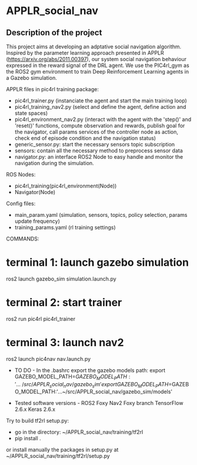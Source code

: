 # APPLR_social_nav

## Description of the project
This project aims at developing an adptative social navigation algorithm. Inspired by the parameter learning approach presented in APPLR (https://arxiv.org/abs/2011.00397), our system social navigation behaviour expressed in the reward signal of the DRL agent. We use the PIC4rl_gym as the ROS2 gym environment to train Deep Reinforcement Learning agents in a Gazebo simulation.

APPLR files in pic4rl training package:
- pic4rl_trainer.py (instanciate the agent and start the main training loop)
- pic4rl_training_nav2.py (select and define the agent, define action and state spaces)
- pic4rl_environment_nav2.py (interact with the agent with the 'step()' and 'reset()' functions, compute observation and rewards, publish goal for the navigator, call params services of the controller node as action, check end of episode condition and the navigation status)
- generic_sensor.py: start the necessary sensors topic subscription
- sensors: contain all the necessary method to preprocess sensor data
- navigator.py: an interface ROS2 Node to easy handle and monitor the navigation during the simulation.

ROS Nodes:
- pic4rl_training(pic4rl_environment(Node))
- Navigator(Node)

Config files: 
- main_param.yaml (simulation, sensors, topics, policy selection, params update frequency)
- training_params.yaml (rl training settings)

COMMANDS:
# terminal 1: launch gazebo simulation
ros2 launch gazebo_sim simulation.launch.py

# terminal 2: start trainer 
ros2 run pic4rl pic4rl_trainer

# terminal 3: launch nav2
 ros2 launch pic4nav nav.launch.py 

 - TO DO -
In the .bashrc export the gazebo models path:
export GAZEBO_MODEL_PATH=$GAZEBO_MODEL_PATH:'...~/src/APPLR_social_nav/gazebo_sim'
export GAZEBO_MODEL_PATH=$GAZEBO_MODEL_PATH:'...~/src/APPLR_social_nav/gazebo_sim/models'

 - Tested software versions -
ROS2 Foxy
Nav2 Foxy branch
TensorFlow 2.6.x
Keras 2.6.x

Try to build tf2rl setup.py:
- go in the directory: ~/APPLR_social_nav/training/tf2rl
- pip install .

or install manually the packages in setup.py at ~/APPLR_social_nav/training/tf2rl/setup.py

